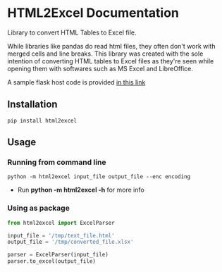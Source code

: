 # HTML2Excel Documentation
Library to convert HTML Tables to Excel file.

While libraries like pandas do read html files, they often don't work with merged cells and line breaks.
This library was created with the sole intention of converting HTML tables to Excel files
as they're seen while opening them with softwares such as MS Excel and LibreOffice. 

A sample flask host code is provided [in this link](https://github.com/Annmayn/sample-host-html2excel)

## Installation
```pip install html2excel```


## Usage

### Running from command line

```python -m html2excel input_file output_file --enc encoding```


* Run **python -m html2excel -h** for more info

### Using as package
```python
from html2excel import ExcelParser

input_file = '/tmp/text_file.html'
output_file = '/tmp/converted_file.xlsx'

parser = ExcelParser(input_file)
parser.to_excel(output_file)
```